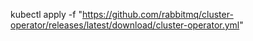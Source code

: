 
kubectl apply -f "https://github.com/rabbitmq/cluster-operator/releases/latest/download/cluster-operator.yml"